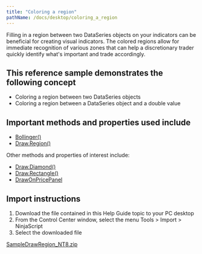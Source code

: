 ```yaml
---
title: "Coloring a region"
pathName: /docs/desktop/coloring_a_region
---
```


Filling in a region between two DataSeries objects on your indicators can be beneficial for creating visual indicators. The colored regions allow for immediate recognition of various zones that can help a discretionary trader quickly identify what's important and trade accordingly.

## This reference sample demonstrates the following concept

- Coloring a region between two DataSeries objects  
- Coloring a region between a DataSeries object and a double value  

## Important methods and properties used include

- [Bollinger()](/docs/desktop/bollinger)  
- [Draw.Region()](/docs/desktop/draw_region)  

Other methods and properties of interest include:

- [Draw.Diamond()](/docs/desktop/draw_diamond)  
- [Draw.Rectangle()](/docs/desktop/draw_rectangle)  
- [DrawOnPricePanel](/docs/desktop/drawonpricepanel)  

## Import instructions

1. Download the file contained in this Help Guide topic to your PC desktop  
2. From the Control Center window, select the menu Tools > Import > NinjaScript  
3. Select the downloaded file  

[SampleDrawRegion_NT8.zip](https://ninjatrader.com/support/helpGuides/nt8/samples/SampleDrawRegion_NT8.zip)  

